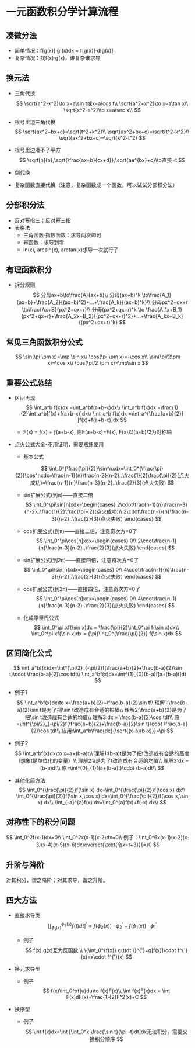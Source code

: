 # 一元函数积分学计算流程

## 凑微分法

* 简单情况：f[g(x)]·g'(x)dx = f[g(x)]·d[g(x)]
* 复杂情况：找f(x)·g(x)，谁复杂谁求导

## 换元法

* 三角代换
  $$
  \sqrt{a^2-x^2}\to x=a\sin t或x=a\cos t\\
  \sqrt{a^2+x^2}\to x=a\tan x\\
  \sqrt{x^2-a^2}\to x=a\sec x\\
  $$

* 根号里边三角代换
  $$
  \sqrt{ax^2+bx+c}=\sqrt{t^2+k^2}\\
  \sqrt{ax^2+bx+c}=\sqrt{t^2-k^2}\\
  \sqrt{ax^2+bx+c}=\sqrt{k^2-t^2}
  $$

* 根号里边凑不了平方
  $$
  \sqrt[n]{a},\sqrt{\frac{ax+b}{cx+d}},\sqrt{ae^{bx}+c}\to直接=t
  $$

* 倒代换

* 复杂函数直接代换（注意，复杂函数成一个函数，可以试试分部积分法）

## 分部积分法

* 反对幂指三；反对幂三指
* 表格法
  * 三角函数·指数函数：求导两次即可
  * 幂函数：求导到零
  * ln(x), arcsin(x), arctan(x)求导一次就行了

## 有理函数积分

* 拆分规则
  $$
  分母ax+b\to\frac{A}{ax+b}\\
  分母(ax+b)^k \to\frac{A_1}{ax+b}+\frac{A_2}{(ax+b)^2}+...+\frac{A_k}{(ax+b)^k}\\
  分母px^2+qx+r \to\frac{Ax+B}{px^2+qx+r}\\
  分母(px^2+qx+r)^k \to \frac{A_1x+B_1}{px^2+qx+r}+\frac{A_2x+B_2}{(px^2+qx+r)^2}+...+\frac{A_kx+B_k}{(px^2+qx+r)^k}
  $$

## 常见三角函数积分公式

$$
\sin(\pi \pm x)=\mp \sin x\\
\cos(\pi \pm x)=-\cos x\\
\sin(\pi/2\pm x)=\cos x\\
\cos(\pi/2 \pm x)=\mp\sin x
$$



## 重要公式总结

* 区间再现
  $$
  \int_a^b f(x)dx =\int_a^bf(a+b-x)dx\\
  \int_a^b f(x)dx =\frac{1}{2}\int_a^b[f(x)+f(a+b-x)]dx\\
  \int_a^b f(x)dx =\int_a^{\frac{a+b}{2}}[f(x)+f(a+b-x)]dx
  $$

  * F(x) = ƒ(x) + ƒ(a+b-x), 则F(a+b-x)=F(x), F(x)以(a+b)/2为对称轴

* 点火公式大全-不用证明，需要熟练使用

  * 基本公式

  $$
  \int_0^{\frac{\pi}{2}}\sin^nxdx=\int_0^{\frac{\pi}{2}}\cos^nxdx=\frac{n-1}{n}\frac{n-3}{n-2}..\frac{1}{2}\frac{\pi}{2}(点火成功)=\frac{n-1}{n}\frac{n-3}{n-2}..\frac{2}{3}(点火失败)
  $$

  * sin扩展公式(到π)——直接二倍
    $$
    \int_0^\pi\sin[n]xdx=\begin{cases}
    2\cdot\frac{n-1}{n}\frac{n-3}{n-2}..\frac{1}{2}\frac{\pi}{2}(点火成功)\\
    2\cdot\frac{n-1}{n}\frac{n-3}{n-2}..\frac{2}{3}(点火失败)
    \end{cases}
    $$

  * cos扩展公式(到π)——直接二倍，注意奇次方=0了
    $$
    \int_0^\pi\cos[n]xdx=\begin{cases}
    0\\
    2\cdot\frac{n-1}{n}\frac{n-3}{n-2}..\frac{2}{3}(点火失败)
    \end{cases}
    $$

  * sin扩展公式(到2π)——直接四倍，注意奇次方=0了
    $$
    \int_0^\pi\sin[n]xdx=\begin{cases}
    0\\
    4\cdot\frac{n-1}{n}\frac{n-3}{n-2}..\frac{2}{3}(点火失败)
    \end{cases}
    $$

  * cos扩展公式(到2π)——直接四倍，注意奇次方=0了
    $$
    \int_0^\pi\cos[n]xdx=\begin{cases}
    0\\
    4\cdot\frac{n-1}{n}\frac{n-3}{n-2}..\frac{2}{3}(点火失败)
    \end{cases}
    $$

  * 化成华里氏公式
    $$
    \int_0^\pi xf(\sin x)dx = \frac{\pi}{2}\int_0^\pi f(\sin x)dx\\
    \int_0^\pi xf(\sin x)dx = {\pi}\int_0^{\frac{\pi}{2}} f(\sin x)dx
    $$



## 区间简化公式

$$
\int_a^bf(x)dx=\int^{\pi/2}_{-\pi/2}f(\frac{a+b}{2}+\frac{b-a}{2}\sin t)\cdot \frac{b-a}{2}\cos tdt\\
\int_a^bf(x)dx=\int^{1}_{0}(b-a)f[a+(b-a)t]dt
$$

* 例子1
  $$
  \int_a^bf(x)dx\to x=\frac{a+b}{2}+\frac{b-a}{2}\sin t\\
  理解1:\frac{b-a}{2}\sin t是为了把\sin t改造成有合适的振幅\\
  理解2:\frac{a+b}{2}是为了把\sin t改造成有合适的均值\\
  理解3:dx = \frac{b-a}{2}\cos tdt\\
  原=\int^{\pi/2}_{-\pi/2}f(\frac{a+b}{2}+\frac{b-a}{2}\sin t)\cdot \frac{b-a}{2}\cos tdt\\
  应用:\int_a^b\frac{dx}{\sqrt{(x-a)(b-x)}}=\pi
  $$

* 例子2
  $$
  \int_a^bf(x)dx\to x=a+(b-a)t\\
  理解1:(b-a)t是为了把t改造成有合适的高度（想象t是单位化的变量）\\
  理解2:a是为了t改造成有合适的均值\\
  理解3:dx = (b-a)dt\\
  原=\int^{0}_{1}f(a+(b-a)t)\cdot (b-a)dt\\
  $$

* 其他化简方法
  $$
  \int_0^{\frac{\pi}{2}}f(\sin x) dx=\int_0^{\frac{\pi}{2}}f(\cos x) dx\\
  \int_0^{\frac{\pi}{2}}f(\sin x,\cos x) dx=\int_0^{\frac{\pi}{2}}f(\cos x,\sin x) dx\\
  \int_{-a}^{a}f(x) dx=\int_0^{a}f(x)+f(-x) dx\\
  $$



## 对称性下的积分问题

$$
\int_0^2f(x-1)dx=0\\
\int_0^2x(x-1)(x-2)dx=0\\
例子：\int_0^6x(x-1)(x-2)(x-3)(x-4)(x-5)(x-6)dx\overset{\text{令x=t+3}}{=}0
$$



## 升阶与降阶

对其积分，谓之降阶；对其求导，谓之升阶。

## 四大方法

* 直接求导类
  $$
  [\int_{\phi_1(x)}^{\phi_2(x)}f(t)dt]^{'}=f(\phi_2(x))\cdot\phi_2^{'}-f(\phi_1(x))\cdot\phi_1^{'}
  $$

  * 例子
    $$
    f(x),g(x)互为反函数:\\
    \{\int_0^{f(x)} g(t)dt \}^{'}=g[f(x)]\cdot f^{'}(x)=x\cdot f^{'}(x)
    $$

* 换元求导型

  * 例子
    $$
    f(x)\int_0^xf(u)du\to f(x)F(x)\\
    \int f(x)F(x)dx = \int F(x)dF(x)=\frac{1}{2}F^2(x)+C
    $$

* 换序型

  * 例子
    $$
    \int f(x)dx=\int [\int_0^x \frac{\sin t}{\pi -t}dt]dx无法积分，需要交换积分顺序
    $$
    

